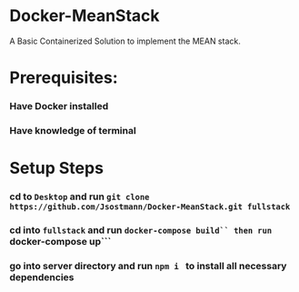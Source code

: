 # Docker-MeanStack
A Basic Containerized Solution to implement the MEAN stack.

# Prerequisites:
### Have Docker installed
### Have knowledge of terminal

# Setup Steps
### cd to ```Desktop``` and run ```git clone https://github.com/Jsostmann/Docker-MeanStack.git fullstack```
### cd into ```fullstack``` and run ```docker-compose build`` then run ```docker-compose up``` 
### go into server directory and run ```npm i ``` to install all necessary dependencies



